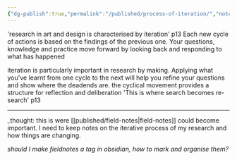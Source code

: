 ```yaml
---
{"dg-publish":true,"permalink":"/published/process-of-iteration/","noteIcon":""}
---
```


'research in art and design is characterised by iteration' p13
Each new cycle of actions is based on the findings of the previous one.  Your questions, knowledge and practice move forward by looking back and responding to what has happened

iteration is particularly important in research by making. Applying what you've learnt from one cycle to the next will help you refine your questions and show where the deadends are. the cyclical movement provides a structure for reflection and deliberation
'This is where search becomes re-search' p13

---
_thought: this is were [[published/field-notes\|field-notes]] could become important. I need to keep notes on the iterative process of my research and how things are changing. 

_should I make fieldnotes a tag in obsidian, how to mark and organise them?_
